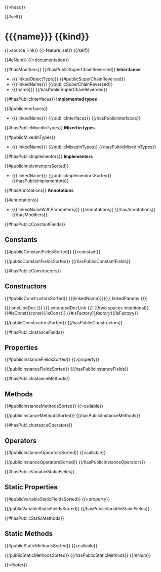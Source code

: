 {{>head}}

{{#self}}
# {{{name}}} {{kind}}

{{>source_link}}
{{>feature_set}}
{{/self}}

{{#eNum}}
{{>documentation}}

{{#hasModifiers}}
{{#hasPublicSuperChainReversed}}
**Inheritance**

- {{{linkedObjectType}}}
{{#publicSuperChainReversed}}
- {{{linkedName}}}
{{/publicSuperChainReversed}}
- {{{name}}}
{{/hasPublicSuperChainReversed}}

{{#hasPublicInterfaces}}
**Implemented types**

{{#publicInterfaces}}
- {{{linkedName}}}
{{/publicInterfaces}}
{{/hasPublicInterfaces}}

{{#hasPublicMixedInTypes}}
**Mixed in types**

{{#publicMixedInTypes}}
- {{{linkedName}}}
{{/publicMixedInTypes}}
{{/hasPublicMixedInTypes}}

{{#hasPublicImplementors}}
**Implementers**

{{#publicImplementorsSorted}}
- {{{linkedName}}}
{{/publicImplementorsSorted}}
{{/hasPublicImplementors}}

{{#hasAnnotations}}
**Annotations**

{{#annotations}}
- {{{linkedNameWithParameters}}}
{{/annotations}}
{{/hasAnnotations}}
{{/hasModifiers}}

{{#hasPublicConstantFields}}
## Constants

{{#publicConstantFieldsSorted}}
{{>constant}}

{{/publicConstantFieldsSorted}}
{{/hasPublicConstantFields}}

{{#hasPublicConstructors}}
## Constructors

{{#publicConstructorsSorted}}
{{{linkedName}}}({{{ linkedParams }}})

{{{ oneLineDoc }}} {{{ extendedDocLink }}}  {{!two spaces intentional}}
{{#isConst}}_const_{{/isConst}} {{#isFactory}}_factory_{{/isFactory}}

{{/publicConstructorsSorted}}
{{/hasPublicConstructors}}

{{#hasPublicInstanceFields}}
## Properties

{{#publicInstanceFieldsSorted}}
{{>property}}

{{/publicInstanceFieldsSorted}}
{{/hasPublicInstanceFields}}

{{#hasPublicInstanceMethods}}
## Methods

{{#publicInstanceMethodsSorted}}
{{>callable}}

{{/publicInstanceMethodsSorted}}
{{/hasPublicInstanceMethods}}

{{#hasPublicInstanceOperators}}
## Operators

{{#publicInstanceOperatorsSorted}}
{{>callable}}

{{/publicInstanceOperatorsSorted}}
{{/hasPublicInstanceOperators}}

{{#hasPublicVariableStaticFields}}
## Static Properties

{{#publicVariableStaticFieldsSorted}}
{{>property}}

{{/publicVariableStaticFieldsSorted}}
{{/hasPublicVariableStaticFields}}

{{#hasPublicStaticMethods}}
## Static Methods

{{#publicStaticMethodsSorted}}
{{>callable}}

{{/publicStaticMethodsSorted}}
{{/hasPublicStaticMethods}}
{{/eNum}}

{{>footer}}
